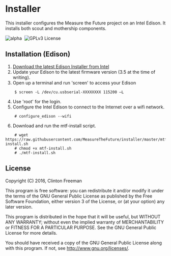 # Installer

This installer configures the Measure the Future project on an Intel Edison. It installs both scout and mothership components.

![alpha](https://img.shields.io/badge/stability-alpha-orange.svg?style=flat "Alpha")&nbsp;
 ![GPLv3 License](https://img.shields.io/badge/license-GPLv3-blue.svg?style=flat "GPLv3 License")

## Installation (Edison)

1. [Download the latest Edison Installer from Intel](https://software.intel.com/en-us/iot/hardware/edison/downloads)
2. Update your Edison to the latest firmware version (3.5 at the time of writing).
3. Open up a terminal and run 'screen' to access your Edison
```
	$ screen -L /dev/cu.usbserial-XXXXXXXX 115200 –L
```
4. Use 'root' for the login.
5. Configure the Intel Edison to connect to the Internet over a wifi network.
```
	# configure_edison --wifi
```
6. Download and run the mtf-install script.
```
	# wget https://raw.githubusercontent.com/MeasureTheFuture/installer/master/mtf-install.sh
	# chmod +x mtf-install.sh
	# ./mtf-install.sh
```

## License

Copyright (C) 2016, Clinton Freeman

This program is free software: you can redistribute it and/or modify
it under the terms of the GNU General Public License as published by
the Free Software Foundation, either version 3 of the License, or
(at your option) any later version.

This program is distributed in the hope that it will be useful,
but WITHOUT ANY WARRANTY; without even the implied warranty of
MERCHANTABILITY or FITNESS FOR A PARTICULAR PURPOSE.  See the
GNU General Public License for more details.

You should have received a copy of the GNU General Public License
along with this program.  If not, see <http://www.gnu.org/licenses/>.
